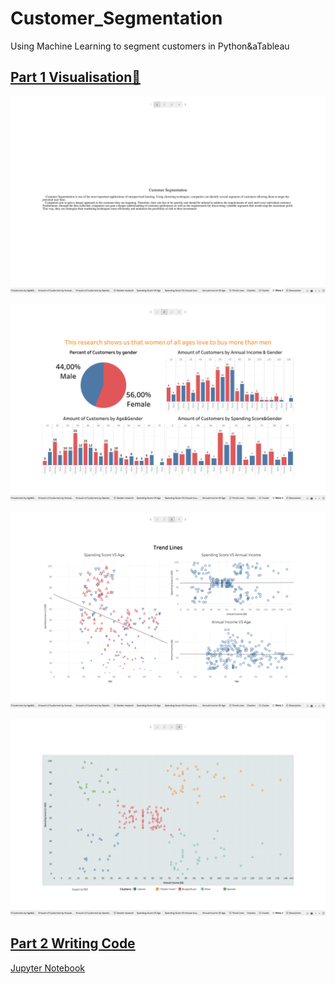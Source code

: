 # Customer_Segmentation
Using Machine Learning to segment customers in Python&aTableau

## [Part 1 Visualisation:art:](https://github.com/vassylkorzh/Customer_Segmentation/tree/main/5.%20Insights)

![](https://github.com/vassylkorzh/Customer_Segmentation/blob/main/5.%20Insights/page1.png)

![](https://github.com/vassylkorzh/Customer_Segmentation/blob/main/5.%20Insights/page2.png)

![](https://github.com/vassylkorzh/Customer_Segmentation/blob/main/5.%20Insights/page3.png)

![](https://github.com/vassylkorzh/Customer_Segmentation/blob/main/5.%20Insights/page4.png)
## [Part 2 Writing Code](https://github.com/vassylkorzh/Customer_Segmentation/blob/main/Code/Customer%20Segmentation%20Code.ipynb)

[Jupyter Notebook](https://github.com/vassylkorzh/Customer_Segmentation/blob/main/Code/Customer%20Segmentation%20Code.ipynb)

   
   


